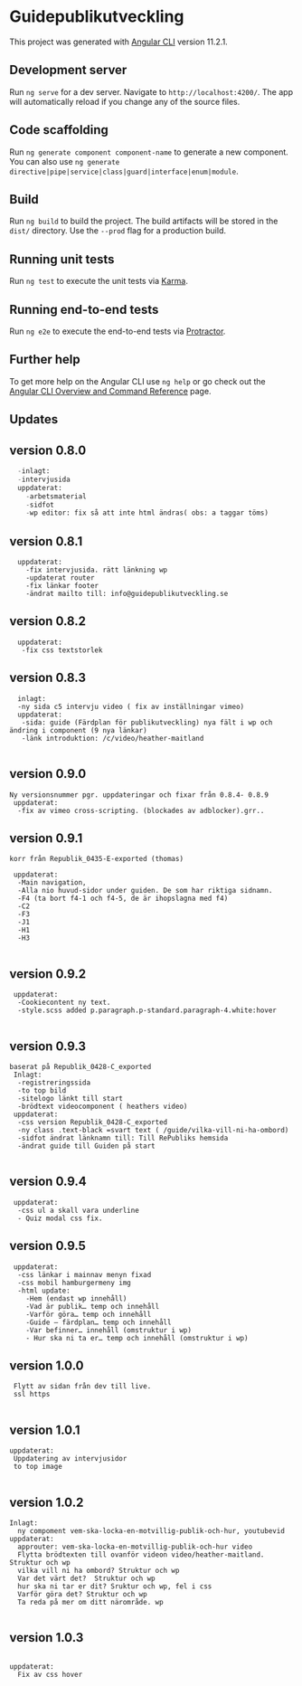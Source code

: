 # Guidepublikutveckling

This project was generated with [Angular CLI](https://github.com/angular/angular-cli) version 11.2.1.

## Development server

Run `ng serve` for a dev server. Navigate to `http://localhost:4200/`. The app will automatically reload if you change any of the source files.

## Code scaffolding

Run `ng generate component component-name` to generate a new component. You can also use `ng generate directive|pipe|service|class|guard|interface|enum|module`.

## Build

Run `ng build` to build the project. The build artifacts will be stored in the `dist/` directory. Use the `--prod` flag for a production build.

## Running unit tests

Run `ng test` to execute the unit tests via [Karma](https://karma-runner.github.io).

## Running end-to-end tests

Run `ng e2e` to execute the end-to-end tests via [Protractor](http://www.protractortest.org/).

## Further help

To get more help on the Angular CLI use `ng help` or go check out the [Angular CLI Overview and Command Reference](https://angular.io/cli) page.

## Updates

## version 0.8.0
``` python
  -inlagt:  
  -intervjusida
  uppdaterat:
    -arbetsmaterial
    -sidfot
    -wp editor: fix så att inte html ändras( obs: a taggar töms)
```
## version 0.8.1  
```
  uppdaterat:
    -fix intervjusida. rätt länkning wp
    -updaterat router
    -fix länkar footer
    -ändrat mailto till: info@guidepublikutveckling.se  
```
## version 0.8.2  
```
  uppdaterat:
   -fix css textstorlek 
```
## version 0.8.3  
```
  inlagt:
  -ny sida c5 intervju video ( fix av inställningar vimeo)
  uppdaterat:
   -sida: guide (Färdplan för publikutveckling) nya fält i wp och ändring i component (9 nya länkar)
   -länk introduktion: /c/video/heather-maitland 
  
```
## version 0.9.0  
```
Ny versionsnummer pgr. uppdateringar och fixar från 0.8.4- 0.8.9
 uppdaterat:
  -fix av vimeo cross-scripting. (blockades av adblocker).grr..

```

## version 0.9.1  
```
korr från Republik_0435-E-exported (thomas)
 
 uppdaterat:
  -Main navigation, 
  -Alla nio huvud-sidor under guiden. De som har riktiga sidnamn.
  -F4 (ta bort f4-1 och f4-5, de är ihopslagna med f4)
  -C2
  -F3
  -J1
  -H1
  -H3
  
```
## version 0.9.2  
```
 uppdaterat:
  -Cookiecontent ny text.
  -style.scss added p.paragraph.p-standard.paragraph-4.white:hover
  
```
## version 0.9.3  
```
baserat på Republik_0428-C_exported
 Inlagt:
  -registreringssida
  -to top bild
  -sitelogo länkt till start 
  -brödtext videocomponent ( heathers video)
 uppdaterat:
  -css version Republik_0428-C_exported
  -ny class .text-black =svart text ( /guide/vilka-vill-ni-ha-ombord)
  -sidfot ändrat länknamn till: Till RePubliks hemsida
  -ändrat guide till Guiden på start
  
```
## version 0.9.4
```
 uppdaterat:
  -css ul a skall vara underline  
  - Quiz modal css fix.  
```
## version 0.9.5
```
 uppdaterat:
  -css länkar i mainnav menyn fixad
  -css mobil hamburgermeny img
  -html update:
    -Hem (endast wp innehåll)
    -Vad är publik… temp och innehåll
    -Varför göra… temp och innehåll
    -Guide – färdplan… temp och innehåll
    -Var befinner… innehåll (omstruktur i wp)
    - Hur ska ni ta er… temp och innehåll (omstruktur i wp)

```
## version 1.0.0
```
 Flytt av sidan från dev till live.
 ssl https
 
```
## version 1.0.1
```
uppdaterat:
 Uppdatering av intervjusidor
 to top image
 
```
## version 1.0.2
```
Inlagt:
  ny compoment vem-ska-locka-en-motvillig-publik-och-hur, youtubevid
uppdaterat:
  approuter: vem-ska-locka-en-motvillig-publik-och-hur video
  Flytta brödtexten till ovanför videon video/heather-maitland. Struktur och wp
  vilka vill ni ha ombord? Struktur och wp
  Var det värt det?  Struktur och wp
  hur ska ni tar er dit? Sruktur och wp, fel i css 
  Varför göra det? Struktur och wp
  Ta reda på mer om ditt närområde. wp
  
```
## version 1.0.3
```

uppdaterat:
  Fix av css hover 
  
```
